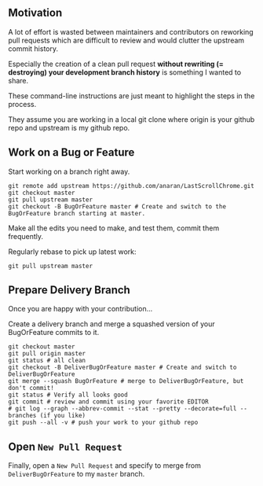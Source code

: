 Motivation
----

A lot of effort is wasted between maintainers and contributors on reworking pull requests which are difficult to review and would clutter the upstream commit history.

Especially the creation of a clean pull request **without rewriting
(= destroying) your development branch history** is something I wanted to share.

These command-line instructions are just meant to highlight the steps in the process.

They assume you are working in a local git clone where origin is your github repo and upstream is my github repo.

Work on a Bug or Feature
----

Start working on a branch right away.

```
git remote add upstream https://github.com/anaran/LastScrollChrome.git
git checkout master
git pull upstream master
git checkout -B BugOrFeature master # Create and switch to the BugOrFeature branch starting at master.
```

Make all the edits you need to make, and test them, commit them frequently.

Regularly rebase to pick up latest work:

```
git pull upstream master
```

Prepare Delivery Branch
----

Once you are happy with your contribution...

Create a delivery branch and merge a squashed version of your BugOrFeature commits to it.

```
git checkout master
git pull origin master
git status # all clean
git checkout -B DeliverBugOrFeature master # Create and switch to DeliverBugOrFeature
git merge --squash BugOrFeature # merge to DeliverBugOrFeature, but don't commit!
git status # Verify all looks good
git commit # review and commit using your favorite EDITOR
# git log --graph --abbrev-commit --stat --pretty --decorate=full --branches (if you like)
git push --all -v # push your work to your github repo
```

Open `New Pull Request`
----

Finally, open a `New Pull Request` and specify to merge from `DeliverBugOrFeature` to my `master` branch.

